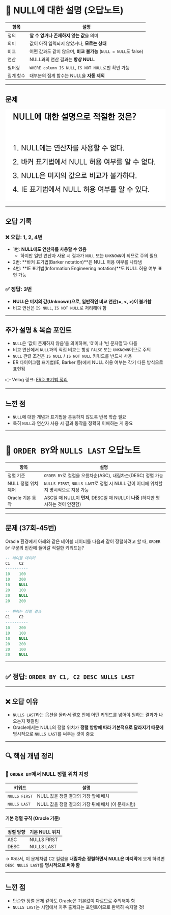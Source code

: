 # 📌 NULL에 대한 설명 (오답노트)
| 항목    | 설명                                               |
| ----- | ------------------------------------------------ |
| 정의    | **알 수 없거나 존재하지 않는 값**을 의미                        |
| 의미    | 값이 아직 입력되지 않았거나, **모르는 상태**                      |
| 비교    | 어떤 값과도 같지 않으며, **비교 불가능** (`NULL = NULL`도 false) |
| 연산    | NULL과의 연산 결과는 **항상 NULL**                        |
| 필터링   | `WHERE column IS NULL`, `IS NOT NULL`로만 확인 가능    |
| 집계 함수 | 대부분의 집계 함수는 NULL을 **자동 제외**                      |

---

## 문제

![7번 문제](../images/7.png)

---

## 오답 기록

### ❌ 오답: 1, 2, 4번

- 1번: **NULL에도 연산자를 사용할 수 있음**  
  - 하지만 일반 연산자 사용 시 결과가 `NULL` 또는 `UNKNOWN`이 되므로 주의 필요  
- 2번: **바커 표기법(Barker notation)**은 NULL 허용 여부를 나타냄  
- 4번: **IE 표기법(Information Engineering notation)**도 NULL 허용 여부 표현 가능  

### ✅ 정답: 3번  
- **NULL은 미지의 값(Unknown)으로, 일반적인 비교 연산(=, <, >)이 불가함**  
- 비교 연산은 `IS NULL`, `IS NOT NULL`로 처리해야 함  

---

## 추가 설명 & 복습 포인트

- `NULL`은 ‘값이 존재하지 않음’을 의미하며, ‘0’이나 ‘빈 문자열’과 다름  
- 비교 연산에서 `NULL`과의 직접 비교는 항상 `FALSE` 또는 `UNKNOWN`이므로 주의  
- `NULL` 관련 조건은 `IS NULL` / `IS NOT NULL` 키워드를 반드시 사용  
- ER 다이어그램 표기법(IE, Barker 등)에서 NULL 허용 여부는 각기 다른 방식으로 표현됨

👉 Velog 링크: [ERD 표기법 정리](https://velog.io/@wjpark4430/ERD-표기법-IE-표기법-vs-바커-표기법-feat.-NULL-표현-방식)

---

## 느낀 점
- `NULL`에 대한 개념과 표기법을 혼동하지 않도록 반복 학습 필요  
- 특히 `NULL`과 연산자 사용 시 결과 동작을 정확히 이해하는 게 중요

---

# 📌 `ORDER BY`와 `NULLS LAST` 오답노트

| 항목            | 설명                                                             |
| ------------- | -------------------------------------------------------------- |
| 정렬 기준         | `ORDER BY`로 컬럼을 오름차순(ASC), 내림차순(DESC) 정렬 가능                    |
| NULL 정렬 위치 제어 | `NULLS FIRST`, `NULLS LAST`로 정렬 시 NULL 값이 어디에 위치할지 명시적으로 지정 가능 |
| Oracle 기본 동작  | ASC일 때 NULL이 **먼저**, DESC일 때 NULL이 **나중** (하지만 명시하는 것이 안전함)    |

---

## 문제 (37회-45번)

Oracle 환경에서 아래와 같은 테이블 데이터를 다음과 같이 정렬하려고 할 때, `ORDER BY` 구문의 빈칸에 들어갈 적절한 키워드는?

```sql
-- 테이블 데이터
C1    C2
----------
10    100
10    200
10    NULL
20    100
20    NULL
20    200

-- 원하는 정렬 결과
C1    C2
----------
10    200
10    100
10    NULL
20    200
20    100
20    NULL
```

---

## ✅ 정답: `ORDER BY C1, C2 DESC NULLS LAST`

---

## ❌ 오답 이유

* `NULLS LAST`라는 옵션을 몰라서 괄호 안에 어떤 키워드를 넣어야 원하는 결과가 나오는지 헷갈림
* Oracle에서는 NULL의 정렬 위치가 **정렬 방향에 따라 기본적으로 달라지기 때문에** 명시적으로 `NULLS LAST`를 써주는 것이 중요

---

## 🔍 핵심 개념 정리

### 🔹 `ORDER BY`에서 NULL 정렬 위치 지정

| 키워드           | 설명                               |
| ------------- | -------------------------------- |
| `NULLS FIRST` | NULL 값을 정렬 결과의 가장 앞에 배치          |
| `NULLS LAST`  | NULL 값을 정렬 결과의 가장 뒤에 배치 (이 문제처럼) |

#### 기본 정렬 규칙 (Oracle 기준)

| 정렬 방향 | 기본 NULL 위치  |
| ----- | ----------- |
| ASC   | NULLS FIRST |
| DESC  | NULLS LAST  |

→ 따라서, 이 문제처럼 C2 컬럼을 **내림차순 정렬하면서 NULL은 마지막**에 오게 하려면 `DESC NULLS LAST`를 **명시적으로 써야 함**

---

##  느낀 점

* 단순한 정렬 문제 같아도 Oracle은 기본값이 다르므로 주의해야 함
* `NULLS LAST`는 시험에서 자주 출제되는 포인트이므로 완벽히 숙지할 것!

